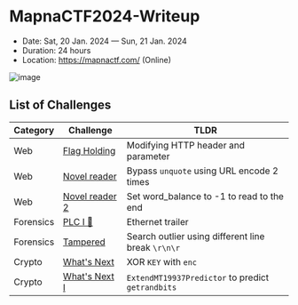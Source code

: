 # MapnaCTF2024-Writeup

- Date: Sat, 20 Jan. 2024 — Sun, 21 Jan. 2024
- Duration: 24 hours
- Location: https://mapnactf.com/ (Online)

![image](https://github.com/user-attachments/assets/40c3ccf9-9441-4b98-8337-7238287b1c67)

## List of Challenges
| Category                        | Challenge                                                          | TLDR                |
| ------------------------------- | ------------------------------------------------------------ | ------------------------------------------------------------| 
|    Web                        | <a href = https://github.com/ArifPeycal/ctf-writeups/tree/main/2024/MapnaCTF2024/Flag%20Holding> Flag Holding  </a> | Modifying HTTP header and parameter
|    Web                        | <a href = https://github.com/ArifPeycal/ctf-writeups/tree/main/2024/MapnaCTF2024/Novel%20reader> Novel reader </a> | Bypass `unquote` using URL encode 2 times
|    Web                        | <a href = https://github.com/ArifPeycal/ctf-writeups/tree/main/2024/MapnaCTF2024/Novel%20reader%202> Novel reader 2</a> | Set word_balance to -1 to read to the end 
|    Forensics           | <a href = "https://github.com/ArifPeycal/ctf-writeups/tree/main/2024/MapnaCTF2024/PLC%20I%20%F0%9F%A4%96"> PLC I 🤖 </a> | Ethernet trailer
|    Forensics           | <a href = "https://github.com/ArifPeycal/ctf-writeups/tree/main/2024/MapnaCTF2024/Tampered"> Tampered </a> | Search outlier using different line break `\r\n\r`
|    Crypto           | <a href = "https://github.com/ArifPeycal/ctf-writeups/tree/main/2024/MapnaCTF2024/What%20Next_"> What's Next </a> | XOR `KEY` with `enc`
|    Crypto           | <a href = "https://github.com/ArifPeycal/ctf-writeups/tree/main/2024/MapnaCTF2024/What's%20Next%20II"> What's Next I </a> | `ExtendMT19937Predictor` to predict `getrandbits`
